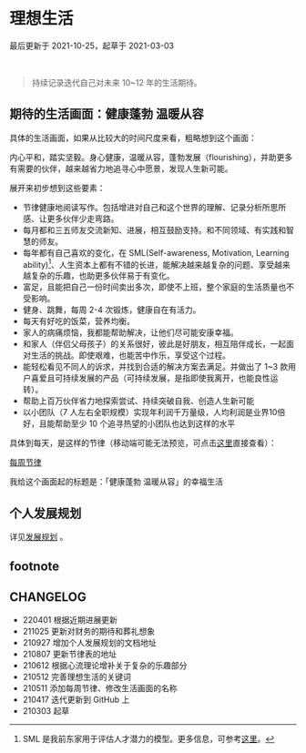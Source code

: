 # 理想生活
最后更新于 2021-10-25，起草于 2021-03-03

<br>

> 持续记录迭代自己对未来 10~12 年的生活期待。

## 期待的生活画面：健康蓬勃 温暖从容

具体的生活画面，如果从比较大的时间尺度来看，粗略想到这个画面：

内心平和，踏实坚毅。身心健康，温暖从容，蓬勃发展（flourishing），并助更多有需要的伙伴，越来越省力地追寻心中愿景，发现人生新可能。

展开来初步想到这些要素：
* 节律健康地阅读写作。包括增进对自己和这个世界的理解、记录分析所思所感、让更多伙伴少走弯路。
* 每月都和三五师友交流新知、进展，相互鼓励支持。和不同领域、有实践和智慧的师友。
* 每年都有自己喜欢的变化，在 SML(Self-awareness, Motivation, Learning ability)[^1]、人生资本上都有不错的长进，能解决越来越复杂的问题、享受越来越复杂的乐趣，也助更多伙伴易于有变化。
* 富足，且能把自己一份时间卖出多次，即使不上班，整个家庭的生活质量也不受影响。
* 健身、跳舞，每周 2-4 次锻炼，健康自在有活力。
* 每天有好吃的饭菜，营养均衡。
* 家人的病痛烦恼，我都能帮助解决，让他们尽可能安康幸福。
* 和家人（伴侣父母孩子）的关系很好，彼此是好朋友，相互陪伴成长，一起面对生活的挑战。即使艰难，也能苦中作乐，享受这个过程。
* 能轻松看见不同人的诉求，并找到合适的解决方案去满足。并做出了 1~3 款用户喜爱且可持续发展的产品（可持续发展，是指即使我离开，也能良性运转）。
* 帮助上百万伙伴省力地探索尝试、持续突破自我、创造人生新可能
* 以小团队（7 人左右全职规模）实现年利润千万量级，人均利润是业界10倍好，且能帮助至少 10 个追寻热望的小团队也达到这样的水平

具体到每天，是这样的节律（移动端可能无法预览，可点击[这里](https://mzm628l8fj.feishu.cn/sheets/shtcnHFWWrxtucnzTHXFmNlW9hd)直接查看）：

[每周节律](https://mzm628l8fj.feishu.cn/sheets/shtcnHFWWrxtucnzTHXFmNlW9hd ':include :type=iframe width=100% height=700px')



我给这个画面起的标题是：「健康蓬勃 温暖从容」的幸福生活



## 个人发展规划

详见[发展规划](about/plan_lifedev.md) 。

## footnote

[^1]: SML 是我前东家用于评估人才潜力的模型。更多信息，可参考[这里](selfedu/review2021Q1?id=sml)。

## CHANGELOG

- 220401 根据近期进展更新
- 211025 更新对财务的期待和葬礼想象
- 210927 增加个人发展规划的文档地址
- 210807 更新节律表的地址
- 210612 根据心流理论增补关于复杂的乐趣部分
- 210512 完善理想生活的关键词
- 210511 添加每周节律、修改生活画面的名称
- 210417 迭代更新到 GitHub 上
- 210303 起草
